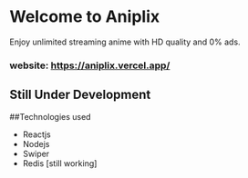 # Welcome to Aniplix

Enjoy unlimited streaming anime with HD quality and 0% ads.
### website: https://aniplix.vercel.app/

## Still Under Development

##Technologies used
- Reactjs
- Nodejs
- Swiper
- Redis [still working]
  
